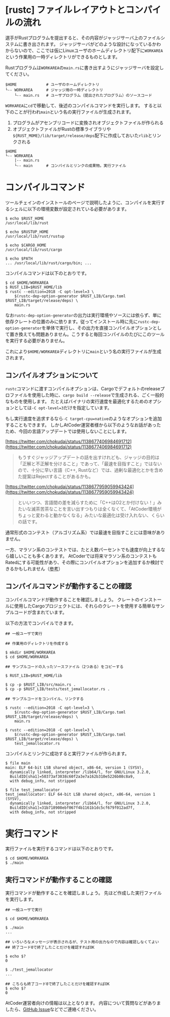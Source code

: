 # [rustc] ファイルレイアウトとコンパイルの流れ

選手がRustプログラムを提出すると、その内容がジャッジサーバ上のファイルシステムに書き出されます。
ジャッジサーバがどのような設計になっているかわからないので、ここでは仮にLinuxユーザのホームディレクトリ配下に`WORKAREA`という作業用の一時ディレクトリができるものとします。

Rustプログラムは`WORKAREA`の`main.rs`に書き出すようにジャッジサーバを設定してください。

```console
$HOME             # ユーザのホームディレクトリ
└-- WORKAREA      # ジャッジ用の一時ディレクトリ
    └-- main.rs   # ユーザプログラム（提出されたプログラム）のソースコード
```

`WORKAREA`に`cd`で移動して、後述のコンパイルコマンドを実行します。
すると以下のことが行われ`main`という名の実行ファイルが生成されます。

1. プログラムがアセンブリコードに変換されオブジェクトファイルが作られる
1. オブジェクトファイルがRustの標準ライブラリや`${RUST_MOME}/lib/target/release/deps`配下に作成しておいた`rlib`とリンクされる

```console
$HOME
└-- WORKAREA
    |-- main.rs
    └-- main      # コンパイルとリンクの成果物。実行ファイル
```


# コンパイルコマンド

ツールチェインのインストールのページで説明したように、コンパイルを実行するシェルに以下の環境変数が設定されている必要があります。

```console
$ echo $RUST_HOME
/usr/local/lib/rust

$ echo $RUSTUP_HOME
/usr/local/lib/rust/rustup

$ echo $CARGO_HOME
/usr/local/lib/rust/cargo

$ echo $PATH
... /usr/local/lib/rust/cargo/bin; ...
```

コンパイルコマンドは以下のとおりです。

```console
$ cd $HOME/WORKAREA
$ RUST_LIB=$RUST_HOME/lib
$ rustc --edition=2018 -C opt-level=3 \
    $(rustc-dep-option-generator $RUST_LIB/Cargo.toml $RUST_LIB/target/release/deps) \
    main.rs
```

なお`rustc-dep-option-generator`の出力は実行環境やソースには依らず、単に依存クレートの位置のみに依ります。従ってインストール時に先に`rustc-dep-option-generator`を単体で実行し、その出力を直接コンパイルオプションとして置き換えても問題ありません。こうすると毎回コンパイルのたびにこのツールを実行する必要がありません。

これにより`$HOME/WORKAREA`ディレクトリに`main`という名の実行ファイルが生成されます。


## コンパイルオプションについて

`rustc`コマンドに渡すコンパイルオプションは、Cargoでデフォルトのreleaseプロファイルを使用した時に、`cargo build --release`で生成される、ごく一般的なものを使用します。
たとえばバイナリの実行速度を最適化するためのオプションとしては`-C opt-level=3`だけを指定しています。

もし実行速度を追求するなら`-C target-cpu=native`のようなオプションを追加することもできます。
しかしAtCoder運営者様から以下のようなお話があったため、今回の言語アップデートでは使用しないことにします。

[https://twitter.com/chokudai/status/1138677406984691712](https://twitter.com/chokudai/status/1138677406984691712)

> もうすぐジャッジアップデートの話を出すけれども、ジャッジの目的は「正解と不正解を分けること」であって、「最速を目指すこと」ではないので、十分に早い言語（C++, Rustなど）では、過剰な最適化とかを含めた提案はRejectすることがあるかも。

[https://twitter.com/chokudai/status/1138677959059943424](https://twitter.com/chokudai/status/1138677959059943424)

> といいつつ、言語間の差を減らすために「C++はO2とか付けない！」みたいな滅茶苦茶なことを言い出すつもりは全くなくて、「AtCoder環境がちょっと変わると動かなくなる」みたいな最適化は受け入れない、くらいの話です。

通常形式のコンテスト（アルゴリズム系）では最速を目指すことには意味がありません。

一方、マラソン系のコンテストでは、たとえ数パーセントでも速度が向上するなら嬉しいことも多くあります。
AtCoderでは将来マラソン系のコンテストもRatedにする可能性があり、その際にコンパイルオプションを追加するか検討できるかもしれません（[参考][twitter-20190619]）

[twitter-20190619]: https://twitter.com/tatsuya6502/status/1140049804082311168


## コンパイルコマンドが動作することの確認

コンパイルコマンドが動作することを確認しましょう。
クレートのインストールに使用したCargoプロジェクトには、それらのクレートを使用する簡単なサンプルコードが含まれています。

以下の方法でコンパイルできます。

```console
## 一般ユーザで実行

## 作業用のディレクトリを作成する

$ mkdir $HOME/WORKAREA
$ cd $HOME/WORKAREA

## サンプルコードの入ったソースファイル（2つある）をコピーする

$ RUST_LIB=$RUST_HOME/lib

$ cp -p $RUST_LIB/src/main.rs .
$ cp -p $RUST_LIB/tests/test_jemallocator.rs .

## サンプルコードをコンパイル、リンクする

$ rustc --edition=2018 -C opt-level=3 \
    $(rustc-dep-option-generator $RUST_LIB/Cargo.toml $RUST_LIB/target/release/deps) \
    main.rs

$ rustc --edition=2018 -C opt-level=3 \
    $(rustc-dep-option-generator $RUST_LIB/Cargo.toml $RUST_LIB/target/release/deps) \
    test_jemallocator.rs
```

コンパイルとリンクに成功すると実行ファイルが作られます。

```console
$ file main
main: ELF 64-bit LSB shared object, x86-64, version 1 (SYSV),
  dynamically linked, interpreter /lib64/l, for GNU/Linux 3.2.0,
  BuildID[sha1]=50373af3038c60f2a3e7a162b310e5226b08c8a9,
  with debug_info, not stripped

$ file test_jemallocator
test_jemallocator: ELF 64-bit LSB shared object, x86-64, version 1 (SYSV),
  dynamically linked, interpreter /lib64/l, for GNU/Linux 3.2.0,
  BuildID[sha1]=31b718908ebf067f4b1161b1dc5cf679f012ad7f,
  with debug_info, not stripped
```


# 実行コマンド

実行ファイルを実行するコマンドは以下のとおりです。

```console
$ cd $HOME/WORKAREA
$ ./main
```


## 実行コマンドが動作することの確認

実行コマンドが動作することを確認しましょう。
先ほど作成した実行ファイルを実行します。

```console
## 一般ユーザで実行

$ cd $HOME/WORKAREA

$ ./main
...

## いろいろなメッセージが表示されるが、テスト用の出力なので内容は確認しなくてよい
## 終了コード0で終了したことだけを確認すればOK

$ echo $?
0

$ ./test_jemallocator
...

## こちらも終了コード0で終了したことだけを確認すればOK
$ echo $?
0
```

AtCoder運営者向けの情報は以上となります。
内容について質問などがありましたら、[GitHub Issue][gh-issue]などでご連絡ください。

[gh-issue]: https://github.com/rust-lang-ja/atcoder-rust-resources/issues
